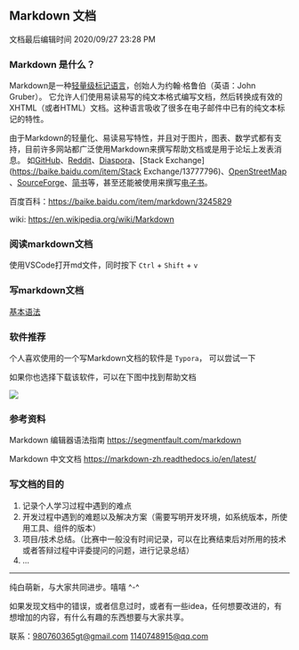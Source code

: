 ## Markdown 文档

文档最后编辑时间  2020/09/27 23:28 PM



### Markdown 是什么？

Markdown是一种[轻量级标记语言](https://baike.baidu.com/item/轻量级标记语言/52671915)，创始人为约翰·格鲁伯（英语：John Gruber）。 它允许人们使用易读易写的纯文本格式编写文档，然后转换成有效的XHTML（或者HTML）文档。这种语言吸收了很多在电子邮件中已有的纯文本标记的特性。

由于Markdown的轻量化、易读易写特性，并且对于图片，图表、数学式都有支持，目前许多网站都广泛使用Markdown来撰写帮助文档或是用于论坛上发表消息。 如[GitHub](https://baike.baidu.com/item/GitHub/10145341)、[Reddit](https://baike.baidu.com/item/Reddit/1272010)、[Diaspora](https://baike.baidu.com/item/Diaspora/10726893)、[Stack Exchange](https://baike.baidu.com/item/Stack Exchange/13777796)、[OpenStreetMap](https://baike.baidu.com/item/OpenStreetMap/3171606) 、[SourceForge](https://baike.baidu.com/item/SourceForge/6562141)、[简书](https://baike.baidu.com/item/简书/5782216)等，甚至还能被使用来撰写[电子书](https://baike.baidu.com/item/电子书/346054)。

百度百科：https://baike.baidu.com/item/markdown/3245829

wiki: https://en.wikipedia.org/wiki/Markdown

### 阅读markdown文档

使用VSCode打开md文件，同时按下 `Ctrl` + `Shift` + `v` 

### 写markdown文档

[基本语法](https://www.jianshu.com/p/191d1e21f7ed)



### 软件推荐

个人喜欢使用的一个写Markdown文档的软件是 `Typora`， 可以尝试一下

如果你也选择下载该软件，可以在下图中找到帮助文档

![](F:\全栈萌新#1.0\doc\images\mdreference.png)



### 参考资料

Markdown 编辑器语法指南 https://segmentfault.com/markdown

Markdown 中文文档 https://markdown-zh.readthedocs.io/en/latest/



### 写文档的目的

1. 记录个人学习过程中遇到的难点
2. 开发过程中遇到的难题以及解决方案（需要写明开发环境，如系统版本，所使用工具、组件的版本）
3. 项目/技术总结。（比赛中一般没有时间记录，可以在比赛结束后对所用的技术或者答辩过程中评委提问的问题，进行记录总结）
4. ...



******************************************************************************

纯白萌新，与大家共同进步。嘻嘻 ^-^

如果发现文档中的错误，或者信息过时，或者有一些idea，任何想要改进的，有想增加的内容，有什么有趣的东西想要与大家共享。

联系：980760365gt@gmail.com  1140748915@qq.com

